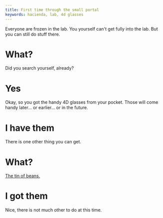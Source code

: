 ```yaml
---
title: First time through the small portal
keywords: hacienda, lab, 4d glasses
---
```


Everyone are frozen in the lab.
You yourself can't get fully into the lab. But you can still do stuff there.

# What?
Did you search yourself, already?

# Yes
Okay, so you got the handy 4D glasses from your pocket. Those will come handy later... or earlier... or in the future.

# I have them
There is one other thing you can get.

# What?
[The tin of beans.](015-beans.md)

# I got them
Nice, there is not much other to do at this time.
